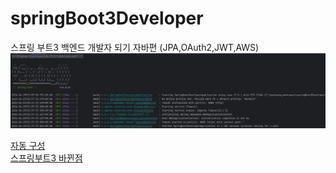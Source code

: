 # springBoot3Developer
스프링 부트3 백엔드 개발자 되기 자바편 (JPA,OAuth2,JWT,AWS)
![pjt01.png](/md/upload/pjt01.png)


[자동 구성](/md/note01.md)   
[스프링부트3 바뀐점](/md/note02.md)
